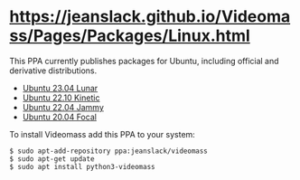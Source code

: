# https://jeanslack.github.io/Videomass/Pages/Packages/Linux.html

This PPA currently publishes packages for Ubuntu, including official and derivative distributions.
<ul> <li><a href="https://cdimage.ubuntu.com/daily-live/current/">Ubuntu 23.04 Lunar</a></li> <li><a href="https://releases.ubuntu.com/kinetic/">Ubuntu 22.10 Kinetic</a></li> <li><a href="https://releases.ubuntu.com/22.04/">Ubuntu 22.04 Jammy</a></li> <li><a href="https://releases.ubuntu.com/focal/">Ubuntu 20.04 Focal</a></li> </ul>

To install Videomass add this PPA to your system:

<p><code class="language-plaintext highlighter-rouge">$ sudo apt-add-repository ppa:jeanslack/videomass</code> <br> <code class="language-plaintext highlighter-rouge">$ sudo apt-get update</code><br> <code class="language-plaintext highlighter-rouge">$ sudo apt install python3-videomass</code></p>
